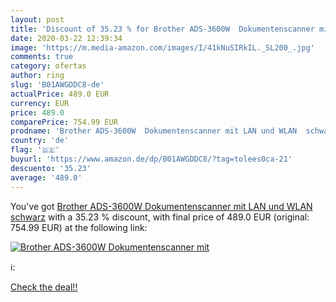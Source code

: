```yaml
---
layout: post
title: 'Discount of 35.23 % for Brother ADS-3600W  Dokumentenscanner mit'
date: 2020-03-22 12:39:34
image: 'https://m.media-amazon.com/images/I/41kNuSIRkIL._SL200_.jpg'
comments: true
category: ofertas
author: ring
slug: 'B01AWGDDC8-de'
actualPrice: 489.0 EUR
currency: EUR
price: 489.0
comparePrice: 754.99 EUR
prodname: 'Brother ADS-3600W  Dokumentenscanner mit LAN und WLAN  schwarz'
country: 'de'
flag: '🇩🇪'
buyurl: 'https://www.amazon.de/dp/B01AWGDDC8/?tag=tolees0ca-21'
descuento: '35.23'
average: '489.0'
---
```


You've got [Brother ADS-3600W  Dokumentenscanner mit LAN und WLAN  schwarz](https://www.amazon.de/dp/B01AWGDDC8/?tag=tolees0ca-21) with a  35.23 % discount, with final price of 489.0 EUR (original: 754.99 EUR) at the following link:

[![Brother ADS-3600W  Dokumentenscanner mit](https://m.media-amazon.com/images/I/41kNuSIRkIL._SL200_.jpg)](https://www.amazon.de/dp/B01AWGDDC8/?tag=tolees0ca-21)

ℹ️:


[Check the deal!!](https://www.amazon.de/dp/B01AWGDDC8/?tag=tolees0ca-21)
